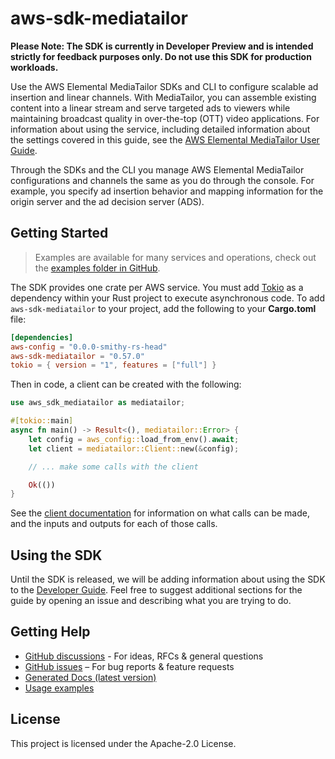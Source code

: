 # aws-sdk-mediatailor

**Please Note: The SDK is currently in Developer Preview and is intended strictly for
feedback purposes only. Do not use this SDK for production workloads.**

Use the AWS Elemental MediaTailor SDKs and CLI to configure scalable ad insertion and linear channels. With MediaTailor, you can assemble existing content into a linear stream and serve targeted ads to viewers while maintaining broadcast quality in over-the-top (OTT) video applications. For information about using the service, including detailed information about the settings covered in this guide, see the [AWS Elemental MediaTailor User Guide](https://docs.aws.amazon.com/mediatailor/latest/ug/).

Through the SDKs and the CLI you manage AWS Elemental MediaTailor configurations and channels the same as you do through the console. For example, you specify ad insertion behavior and mapping information for the origin server and the ad decision server (ADS).

## Getting Started

> Examples are available for many services and operations, check out the
> [examples folder in GitHub](https://github.com/awslabs/aws-sdk-rust/tree/main/examples).

The SDK provides one crate per AWS service. You must add [Tokio](https://crates.io/crates/tokio)
as a dependency within your Rust project to execute asynchronous code. To add `aws-sdk-mediatailor` to
your project, add the following to your **Cargo.toml** file:

```toml
[dependencies]
aws-config = "0.0.0-smithy-rs-head"
aws-sdk-mediatailor = "0.57.0"
tokio = { version = "1", features = ["full"] }
```

Then in code, a client can be created with the following:

```rust
use aws_sdk_mediatailor as mediatailor;

#[tokio::main]
async fn main() -> Result<(), mediatailor::Error> {
    let config = aws_config::load_from_env().await;
    let client = mediatailor::Client::new(&config);

    // ... make some calls with the client

    Ok(())
}
```

See the [client documentation](https://docs.rs/aws-sdk-mediatailor/latest/aws_sdk_mediatailor/client/struct.Client.html)
for information on what calls can be made, and the inputs and outputs for each of those calls.

## Using the SDK

Until the SDK is released, we will be adding information about using the SDK to the
[Developer Guide](https://docs.aws.amazon.com/sdk-for-rust/latest/dg/welcome.html). Feel free to suggest
additional sections for the guide by opening an issue and describing what you are trying to do.

## Getting Help

* [GitHub discussions](https://github.com/awslabs/aws-sdk-rust/discussions) - For ideas, RFCs & general questions
* [GitHub issues](https://github.com/awslabs/aws-sdk-rust/issues/new/choose) – For bug reports & feature requests
* [Generated Docs (latest version)](https://awslabs.github.io/aws-sdk-rust/)
* [Usage examples](https://github.com/awslabs/aws-sdk-rust/tree/main/examples)

## License

This project is licensed under the Apache-2.0 License.

